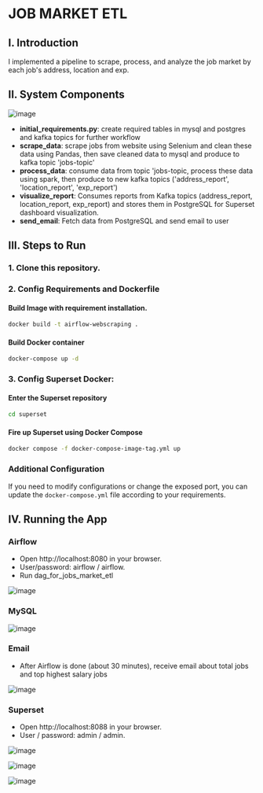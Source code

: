JOB MARKET ETL
===============================

## I. Introduction
I implemented a pipeline to scrape, process, and analyze the job market by each job's address, location and exp.

## II. System Components

![image](https://github.com/user-attachments/assets/b40bca06-6252-470f-9cdc-6e7398b9322c)

- **initial_requirements.py**: create required tables in mysql and postgres and kafka topics for further workflow
- **scrape_data**: scrape jobs from website using Selenium and clean these data using Pandas, then save cleaned data to mysql and produce to kafka topic 'jobs-topic'
- **process_data**: consume data from topic 'jobs-topic, process these data using spark, then produce to new kafka topics ('address_report', 'location_report', 'exp_report')
- **visualize_report**: Consumes reports from Kafka topics (address_report, location_report, exp_report) and stores them in PostgreSQL for Superset dashboard visualization.
- **send_email**: Fetch data from PostgreSQL and send email to user

## III. Steps to Run
### 1. Clone this repository.

### 2. Config Requirements and Dockerfile
#### Build Image with requirement installation.
```bash
docker build -t airflow-webscraping .
```

#### Build Docker container
```bash
docker-compose up -d
```

### 3. Config Superset Docker:
#### Enter the Superset repository
```bash
cd superset
```

#### Fire up Superset using Docker Compose
```bash
docker compose -f docker-compose-image-tag.yml up
```

### Additional Configuration
If you need to modify configurations or change the exposed port, you can update the `docker-compose.yml` file according to your requirements.

## IV. Running the App
### Airflow
- Open http://localhost:8080 in your browser.
- User/password: airflow / airflow.
- Run dag_for_jobs_market_etl

![image](https://github.com/user-attachments/assets/e83da1da-c4ff-488f-8b11-63806cccaa44)

### MySQL

![image](https://github.com/user-attachments/assets/7d2f844b-6aec-4c59-855b-ff9a57926155)

### Email
- After Airflow is done (about 30 minutes), receive email about total jobs and top highest salary jobs
  
![image](https://github.com/user-attachments/assets/8d287130-ef5e-4f6d-95fe-c44ce394b992)

### Superset
- Open http://localhost:8088 in your browser.
- User / password: admin / admin.

![image](https://github.com/user-attachments/assets/f707027e-aea8-429c-8ef5-adc7036bd90d)

![image](https://github.com/user-attachments/assets/ab19eef3-a9ec-4290-b845-c0793b457b3e)

![image](https://github.com/user-attachments/assets/82d840e4-fdb9-462e-ab48-e610d78364e1)




